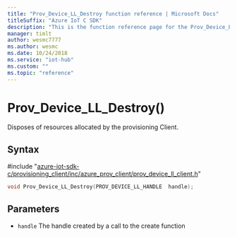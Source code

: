 ```yaml
---                             
title: "Prov_Device_LL_Destroy function reference | Microsoft Docs" 
titleSuffix: "Azure IoT C SDK"            
description: "This is the function reference page for the Prov_Device_LL_Destroy() function in the Azure IoT C SDK. This SDK is used with Azure IoT Hub and Azure IoT Hub Device Provisioning Service"            
manager: timlt                 
author: wesmc7777              
ms.author: wesmc               
ms.date: 10/24/2018                    
ms.service: "iot-hub"             
ms.custom: ""                
ms.topic: "reference"        
---                            
```


# Prov_Device_LL_Destroy()

Disposes of resources allocated by the provisioning Client.

## Syntax

\#include "[azure-iot-sdk-c/provisioning_client/inc/azure_prov_client/prov_device_ll_client.h](../prov-device-ll-client-h.md)"  
```C
void Prov_Device_LL_Destroy(PROV_DEVICE_LL_HANDLE  handle);
```

## Parameters
* `handle` The handle created by a call to the create function

